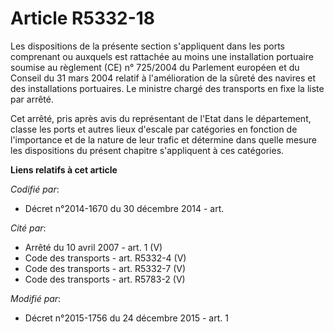 # Article R5332-18

Les dispositions de la présente section s'appliquent dans les ports comprenant ou auxquels est rattachée au moins une
installation portuaire soumise au règlement (CE) n° 725/2004 du Parlement européen et du Conseil du 31 mars 2004 relatif à
l'amélioration de la sûreté des navires et des installations portuaires. Le ministre chargé des transports en fixe la liste
par arrêté.

Cet arrêté, pris après avis du représentant de l'Etat dans le département, classe les ports et autres lieux d'escale par
catégories en fonction de l'importance et de la nature de leur trafic et détermine dans quelle mesure les dispositions du
présent chapitre s'appliquent à ces catégories.

**Liens relatifs à cet article**

_Codifié par_:

  - Décret n°2014-1670 du 30 décembre 2014 - art.

_Cité par_:

  - Arrêté du 10 avril 2007 - art. 1 (V)
  - Code des transports - art. R5332-4 (V)
  - Code des transports - art. R5332-7 (V)
  - Code des transports - art. R5783-2 (V)

_Modifié par_:

  - Décret n°2015-1756 du 24 décembre 2015 - art. 1
